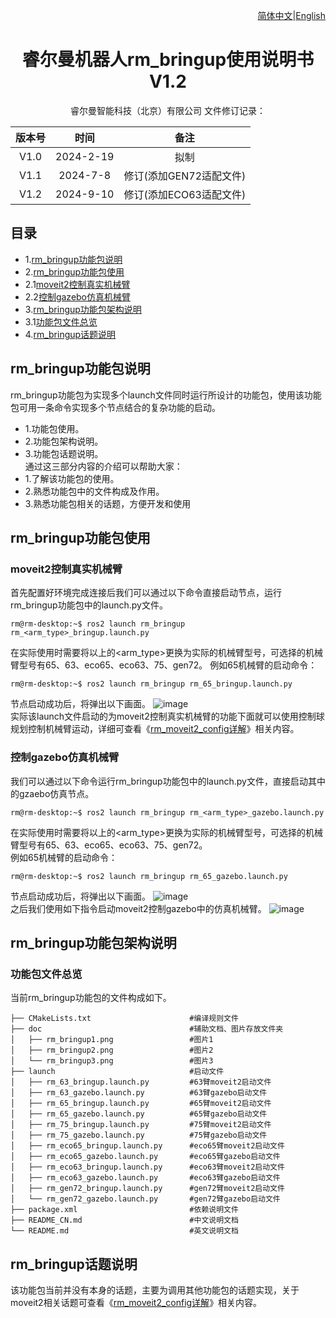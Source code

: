 <div align="right">
 
[简体中文](https://github.com/RealManRobot/ros2_rm_robot/tree/humble/rm_bringup/README_CN.md)|[English](https://github.com/RealManRobot/ros2_rm_robot/tree/humble/rm_bringup/README.md)

</div>

<div align="center">

# 睿尔曼机器人rm_bringup使用说明书V1.2
 
睿尔曼智能科技（北京）有限公司 
文件修订记录：

| 版本号| 时间   | 备注  | 
| :---: | :-----: | :---: |
|V1.0    |2024-2-19  |拟制 |
|V1.1    |2024-7-8   |修订(添加GEN72适配文件) |
|V1.2    |2024-9-10  |修订(添加ECO63适配文件) |

</div>

## 目录
* 1.[rm_bringup功能包说明](#rm_bringup功能包说明)
* 2.[rm_bringup功能包使用](#rm_bringup功能包使用)
* 2.1[moveit2控制真实机械臂](#moveit2控制真实机械臂)
* 2.2[控制gazebo仿真机械臂](#控制gazebo仿真机械臂)
* 3.[rm_bringup功能包架构说明](#rm_bringup功能包架构说明)
* 3.1[功能包文件总览](#rm_bringup功能包架构说明)
* 4.[rm_bringup话题说明](#rm_bringup话题说明)

## rm_bringup功能包说明
rm_bringup功能包为实现多个launch文件同时运行所设计的功能包，使用该功能包可用一条命令实现多个节点结合的复杂功能的启动。
* 1.功能包使用。
* 2.功能包架构说明。
* 3.功能包话题说明。  
通过这三部分内容的介绍可以帮助大家：
* 1.了解该功能包的使用。
* 2.熟悉功能包中的文件构成及作用。
* 3.熟悉功能包相关的话题，方便开发和使用
## rm_bringup功能包使用
### moveit2控制真实机械臂
首先配置好环境完成连接后我们可以通过以下命令直接启动节点，运行rm_bringup功能包中的launch.py文件。
```
rm@rm-desktop:~$ ros2 launch rm_bringup rm_<arm_type>_bringup.launch.py
```
在实际使用时需要将以上的<arm_type>更换为实际的机械臂型号，可选择的机械臂型号有65、63、eco65、eco63、75、gen72。
例如65机械臂的启动命令：
```
rm@rm-desktop:~$ ros2 launch rm_bringup rm_65_bringup.launch.py
```
节点启动成功后，将弹出以下画面。
![image](doc/rm_bringup1.png)  
实际该launch文件启动的为moveit2控制真实机械臂的功能下面就可以使用控制球规划控制机械臂运动，详细可查看《[rm_moveit2_config详解]((https://github.com/RealManRobot/ros2_rm_robot/blob/main/rm_moveit2_config/README_CN.md))》相关内容。
### 控制gazebo仿真机械臂
我们可以通过以下命令运行rm_bringup功能包中的launch.py文件，直接启动其中的gzaebo仿真节点。
```
rm@rm-desktop:~$ ros2 launch rm_bringup rm_<arm_type>_gazebo.launch.py
```
在实际使用时需要将以上的<arm_type>更换为实际的机械臂型号，可选择的机械臂型号有65、63、eco65、eco63、75、gen72。  
例如65机械臂的启动命令：
```
rm@rm-desktop:~$ ros2 launch rm_bringup rm_65_gazebo.launch.py
```
节点启动成功后，将弹出以下画面。
![image](doc/rm_bringup2.png)  
之后我们使用如下指令启动moveit2控制gazebo中的仿真机械臂。
![image](doc/rm_bringup3.png)
## rm_bringup功能包架构说明
### 功能包文件总览
当前rm_bringup功能包的文件构成如下。
```
├── CMakeLists.txt                      #编译规则文件
├── doc                                 #辅助文档、图片存放文件夹
│   ├── rm_bringup1.png                 #图片1
│   ├── rm_bringup2.png                 #图片2
│   └── rm_bringup3.png                 #图片3
├── launch                              #启动文件
│   ├── rm_63_bringup.launch.py         #63臂moveit2启动文件
│   ├── rm_63_gazebo.launch.py          #63臂gazebo启动文件
│   ├── rm_65_bringup.launch.py         #65臂moveit2启动文件
│   ├── rm_65_gazebo.launch.py          #65臂gazebo启动文件
│   ├── rm_75_bringup.launch.py         #75臂moveit2启动文件
│   ├── rm_75_gazebo.launch.py          #75臂gazebo启动文件
│   ├── rm_eco65_bringup.launch.py      #eco65臂moveit2启动文件
│   ├── rm_eco65_gazebo.launch.py       #eco65臂gazebo启动文件
│   ├── rm_eco63_bringup.launch.py      #eco63臂moveit2启动文件
│   ├── rm_eco63_gazebo.launch.py       #eco63臂gazebo启动文件
│   ├── rm_gen72_bringup.launch.py      #gen72臂moveit2启动文件
│   └── rm_gen72_gazebo.launch.py       #gen72臂gazebo启动文件
├── package.xml                         #依赖说明文件
├── README_CN.md                        #中文说明文档
└── README.md                           #英文说明文档
```
## rm_bringup话题说明
该功能包当前并没有本身的话题，主要为调用其他功能包的话题实现，关于moveit2相关话题可查看《[rm_moveit2_config详解](https://github.com/RealManRobot/ros2_rm_robot/blob/main/rm_moveit2_config/README_CN.md)》相关内容。
